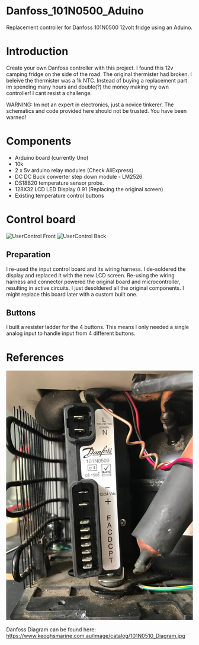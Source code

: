 # Danfoss_101N0500_Aduino
Replacement controller for Danfoss 101N0500 12volt fridge using an Aduino.

# Introduction
Create your own Danfoss controller with this project. I found this 12v camping fridge on the side of the road. The original thermister had broken. I beleive the thermister was a 1k NTC. Instead of buying a replacement part im spending many hours and double(?) the money making my own controller! I cant resist a challenge. 

WARNING: Im not an expert in electronics, just a novice tinkerer. The schematics and code provided here should not be trusted. You have been warned!

# Components
- Arduino board (currently Uno)
- 10k 
- 2 x 5v arduino relay modules (Check AliExpress)
- DC DC Buck converter step down module - LM2526
- DS18B20 temperature sensor probe.
- 128X32 LCD LED Display 0.91 (Replacing the original screen)
- Existing temperature control buttons

# Control board

![UserControl Front](./UserControlFront.jpeg?raw=true "front")
![UserControl Back](./UserControlBack.jpeg?raw=true "back")

## Preparation
I re-used the input control board and its wiring harness. I de-soldered the display and replaced it with the new LCD screen. Re-using the wiring harness and connector powered the original board and microcontroller, resulting in active circuits. I just desoldered all the original components. I might replace this board later with a custom built one.

## Buttons
I built a resister ladder for the 4 buttons. This means I only needed a single analog input to handle input from 4 different buttons.




# References

![Danfoss electrical interface](./danfos_motor_interface.jpeg?raw=true "interface")

Danfoss Diagram can be found here: https://www.keoghsmarine.com.au/image/catalog/101N0510_Diagram.jpg

